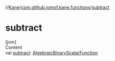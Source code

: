 //[Kane](../index.md)/[com.github.jomof.kane.functions](index.md)/[subtract](subtract.md)



# subtract  
[jvm]  
Content  
val [subtract](subtract.md): [AlgebraicBinaryScalarFunction](../com.github.jomof.kane.impl.functions/-algebraic-binary-scalar-function/index.md)  



